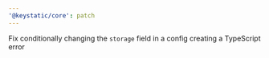 ```yaml
---
'@keystatic/core': patch
---
```


Fix conditionally changing the `storage` field in a config creating a TypeScript
error
